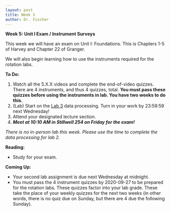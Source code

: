 ```yaml
---
layout: post
title: Week 5
author: Dr. Fischer
---
```


**Week 5: Unit I Exam / Instrument Surveys**

This week we will have an exam on Unit I: Foundations.  This is Chapters 1-5 of Harvey and Chapter 22 of Granger.

We will also begin learning how to use the instruments required for the rotation labs.

**To Do:**

1. Watch all the 5.X.X videos and complete the end-of-video quizzes.  There are 4 instruments, and thus 4 quizzes, total.  **You must pass these quizzes before using the instruments in lab.  You have two weeks to do this.**
1. (Lab) Start on the [Lab 3]({{site.url}}/chem370/lab-manual/) data processing. Turn in your work by 23:59:59 next Wednesday!
1. Attend your designated lecture section.
1. ***Meet at 10:10 AM in Stillwell 254 on Friday for the exam!***

*There is no in-person lab this week.  Please use the time to complete the data processing for lab 2.*

**Reading:**

- Study for your exam.

**Coming Up:**

- Your second lab assignment is due next Wednesday at midnight.  
- You must pass the 4 instrument quizzes by 2020-09-27 to be prepared for the rotation labs.  These quizzes factor into your lab grade.  These take the place of your weekly quizzes for the next two weeks (in other words, there is no quiz due on Sunday, but there are 4 due the following Sunday).

